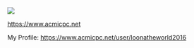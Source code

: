 <img src="https://d2gd6pc034wcta.cloudfront.net/images/logo@2x.png" href="https://www.acmicpc.net">

https://www.acmicpc.net

My Profile: https://www.acmicpc.net/user/loonatheworld2016
